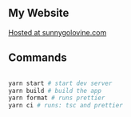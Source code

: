 ## My Website

[Hosted at sunnygolovine.com](https://sunnygolovine.com)

## Commands

```bash

yarn start # start dev server
yarn build # build the app
yarn format # runs prettier
yarn ci # runs: tsc and prettier

```
